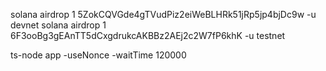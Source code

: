 solana airdrop 1 5ZokCQVGde4gTVudPiz2eiWeBLHRk51jRp5jp4bjDc9w -u devnet
solana airdrop 1 6F3ooBg3gEAnTT5dCxgdrukcAKBBz2AEj2c2W7fP6khK -u testnet

ts-node app -useNonce -waitTime 120000